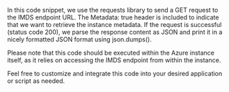 In this code snippet, we use the requests library to send a GET request to the IMDS endpoint URL. The Metadata: true header is included to indicate that we want to retrieve the instance metadata. If the request is successful (status code 200), we parse the response content as JSON and print it in a nicely formatted JSON format using json.dumps().

Please note that this code should be executed within the Azure instance itself, as it relies on accessing the IMDS endpoint from within the instance.

Feel free to customize and integrate this code into your desired application or script as needed.